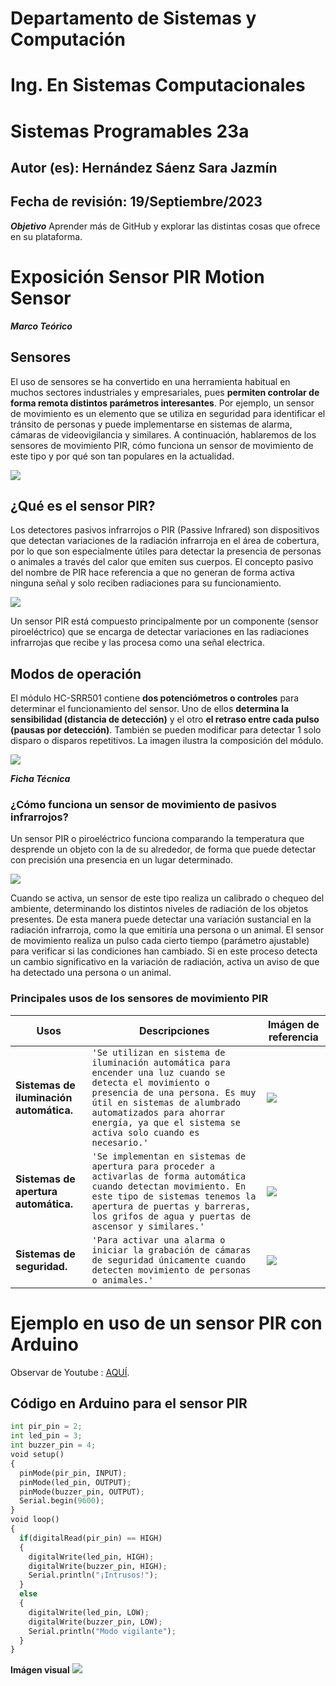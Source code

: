 # Departamento de Sistemas y Computación
# Ing. En Sistemas Computacionales
# Sistemas Programables 23a

## Autor (es): Hernández Sáenz Sara Jazmín
## Fecha de revisión: 19/Septiembre/2023

**_Objetivo_**
Aprender más de GitHub y explorar las distintas cosas que ofrece en su plataforma.


# Exposición Sensor PIR Motion Sensor

**_Marco Teórico_**
## Sensores
El uso de sensores se ha convertido en una herramienta habitual en muchos sectores industriales y empresariales, pues **permiten controlar de forma remota distintos parámetros interesantes**. Por ejemplo, un sensor de movimiento es un elemento que se utiliza en seguridad para identificar el tránsito de personas y puede implementarse en sistemas de alarma, cámaras de videovigilancia y similares. A continuación, hablaremos de los sensores de movimiento PIR, cómo funciona un sensor de movimiento de este tipo y por qué son tan populares en la actualidad.

![](https://sites.google.com/a/utecnologica.edu.bo/iot-wearablesensaludutb/_/rsrc/1458974819461/sobre/marco-teorico/sensores/robotica-introduccin-17-638.jpg)

## ¿Qué es el sensor PIR?
Los detectores pasivos infrarrojos o PIR (Passive Infrared) son dispositivos que detectan variaciones de la radiación infrarroja en el área de cobertura, por lo que son especialmente útiles para detectar la presencia de personas o animales a través del calor que emiten sus cuerpos. El concepto pasivo del nombre de PIR hace referencia a que no generan de forma activa ninguna señal y solo reciben radiaciones para su funcionamiento.

![](https://www.puntoflotante.net/SENSOR-HC-SR501-1000-M.jpg)

Un sensor PIR está compuesto principalmente por un componente (sensor piroeléctrico) que se encarga de detectar variaciones en las radiaciones infrarrojas que recibe y las procesa como una señal electrica.

## Modos de operación
El módulo HC-SRR501 contiene **dos potenciómetros o controles** para determinar el funcionamiento del sensor. Uno de ellos **determina la sensibilidad (distancia de detección)** y el otro **el retraso entre cada pulso (pausas por detección)**. También se pueden modificar para detectar 1 solo disparo o disparos repetitivos. La imagen ilustra la composición del módulo.

![](https://i0.wp.com/blog.330ohms.com/wp-content/uploads/2020/12/HC-SR501.png?w=523&ssl=1)

**_Ficha Técnica_**
### ¿Cómo funciona un sensor de movimiento de pasivos infrarrojos?
Un sensor PIR o piroeléctrico funciona comparando la temperatura que desprende un objeto con la de su alrededor, de forma que puede detectar con precisión una presencia en un lugar determinado.

![](https://i0.wp.com/blog.330ohms.com/wp-content/uploads/2020/12/destacada.png?resize=696%2C392&ssl=1)

Cuando se activa, un sensor de este tipo realiza un calibrado o chequeo del ambiente, determinando los distintos niveles de radiación de los objetos presentes. De esta manera puede detectar una variación sustancial en la radiación infrarroja, como la que emitiría una persona o un animal.
El sensor de movimiento realiza un pulso cada cierto tiempo (parámetro ajustable) para verificar si las condiciones han cambiado. Si en este proceso detecta un cambio significativo en la variación de radiación, activa un aviso de que ha detectado una persona o un animal.


### Principales usos de los sensores de movimiento PIR

|                  Usos                 | Descripciones                 |Imágen de referencia                                                                           |
|---------------------------------------|-------------------------------|-----------------------------------------------------------------------------------------------|
|**Sistemas de iluminación automática.**|`'Se utilizan en sistema de iluminación automática para encender una luz cuando se detecta el movimiento o presencia de una persona. Es muy útil en sistemas de alumbrado automatizados para ahorrar energía, ya que el sistema se activa solo cuando es necesario.'`             |![](https://imagenes.elpais.com/resizer/6R915_uHvEsm-uRsGsFZD1MGX9Q=/414x0/cloudfront-eu-central-1.images.arcpublishing.com/prisa/AQ6HIA3NL5DRPACANEIIUQUSIM.jpg)|
|**Sistemas de apertura automática.**|`'Se implementan en sistemas de apertura para proceder a activarlas de forma automática cuando detectan movimiento. En este tipo de sistemas tenemos la apertura de puertas y barreras, los grifos de agua y puertas de ascensor y similares.'`             |![](https://autopuerta.net/wp-content/uploads/2023/06/como-funciona-el-mecanismo-de-una-puerta-automatica.jpg)|
|**Sistemas de seguridad.**|`'Para activar una alarma o iniciar la grabación de cámaras de seguridad únicamente cuando detecten movimiento de personas o animales.'`|![](https://cuadernosdeseguridad.com/wp-content/uploads/2018/01/cctv-cra.jpg)|


# Ejemplo en uso de un sensor PIR con Arduino

Observar de Youtube : [AQUÍ](https://youtu.be/MqxLa4vo4Ok?t=1036).

## Código en Arduino para el sensor PIR
```python
int pir_pin = 2;
int led_pin = 3;
int buzzer_pin = 4;
void setup() 
{
  pinMode(pir_pin, INPUT);
  pinMode(led_pin, OUTPUT);
  pinMode(buzzer_pin, OUTPUT);
  Serial.begin(9600);
}
void loop() 
{
  if(digitalRead(pir_pin) == HIGH)
  {
    digitalWrite(led_pin, HIGH);
    digitalWrite(buzzer_pin, HIGH);
    Serial.println("¡Intrusos!");
  }
  else
  {
    digitalWrite(led_pin, LOW);
    digitalWrite(buzzer_pin, LOW);
    Serial.println("Modo vigilante");
  }
}
```
**Imágen visual**
![](https://proyectosinteresantes.com/wp-content/uploads/2020/02/Diagrama-Detector-de-Movimiento-1024x463.png)
